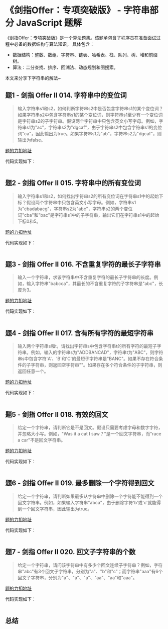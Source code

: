 # 《剑指Offer：专项突破版》 - 字符串部分 JavaScript 题解
《剑指Offer：专项突破版》是一个算法题集。该题单包含了程序员在准备面试过程中必备的数据结构与算法知识。 具体包含：
- 数据结构：整数、数组、字符串、链表、哈希表、栈、队列、树、堆和前缀树。
- 算法：二分查找、排序、回溯法、动态规划和图搜索。 

本文来分享下字符串的解法~


## 题1 - 剑指 Offer II 014. 字符串中的变位词
> 输入字符串s1和s2，如何判断字符串s2中是否包含字符串s1的某个变位词？如果字符串s2中包含字符串s1的某个变位词，则字符串s1至少有一个变位词是字符串s2的子字符串。假设两个字符串中只包含英文小写字母。例如，字符串s1为"ac"，字符串s2为"dgcaf"，由于字符串s2中包含字符串s1的变位词"ca"，因此输出为true。如果字符串s1为"ab"，字符串s2为"dgcaf"，则输出为false。

[题的力扣地址](https://leetcode-cn.com/problems/MPnaiL/)

代码实现如下：
```js
```


## 题2 - 剑指 Offer II 015. 字符串中的所有变位词
> 输入字符串s1和s2，如何找出字符串s2的所有变位词在字符串s1中的起始下标？假设两个字符串中只包含英文小写字母。例如，字符串s1为"cbadabacg"，字符串s2为"abc"，字符串s2的两个变位词"cba"和"bac"是字符串s1中的子字符串，输出它们在字符串s1中的起始下标0和5。

[题的力扣地址](https://leetcode-cn.com/problems/VabMRr/)

代码实现如下：
```js
```

## 题3 - 剑指 Offer II 016. 不含重复字符的最长子字符串
> 输入一个字符串，求该字符串中不含重复字符的最长子字符串的长度。例如，输入字符串"babcca"，其最长的不含重复字符的子字符串是"abc"，长度为3。

[题的力扣地址](https://leetcode-cn.com/problems/wtcaE1/)

代码实现如下：
```js
```

## 题4 - 剑指 Offer II 017. 含有所有字符的最短字符串
> 输入两个字符串s和t，请找出字符串s中包含字符串t的所有字符的最短子字符串。例如，输入的字符串s为"ADDBANCAD"，字符串t为"ABC"，则字符串s中包含字符'A'、'B'和'C'的最短子字符串是"BANC"。如果不存在符合条件的子字符串，则返回空字符串""。如果存在多个符合条件的子字符串，则返回任意一个。

[题的力扣地址](https://leetcode-cn.com/problems/M1oyTv/)

代码实现如下：
```js
```

## 题5 - 剑指 Offer II 018. 有效的回文
> 给定一个字符串，请判断它是不是回文。假设只需要考虑字母和数字字符，并忽略大小写。例如，"Was it a cat I saw？"是一个回文字符串，而"race a car"不是回文字符串。

[题的力扣地址](https://leetcode-cn.com/problems/XltzEq/)

代码实现如下：
```js
```

## 题6 - 剑指 Offer II 019. 最多删除一个字符得到回文
> 给定一个字符串，请判断如果最多从字符串中删除一个字符能不能得到一个回文字符串。例如，如果输入字符串"abca"，由于删除字符'b'或'c'就能得到一个回文字符串，因此输出为true。

[题的力扣地址](https://leetcode-cn.com/problems/RQku0D/)

代码实现如下：
```js
```

## 题7 - 剑指 Offer II 020. 回文子字符串的个数
> 给定一个字符串，请问该字符串中有多少个回文连续子字符串？例如，字符串"abc"有3个回文子字符串，分别为"a"、"b"和"c"；而字符串"aaa"有6个回文子字符串，分别为"a"、"a"、"a"、"aa"、"aa"和"aaa"。

[题的力扣地址](https://leetcode-cn.com/problems/a7VOhD/)

代码实现如下：
```js
```

## 总结